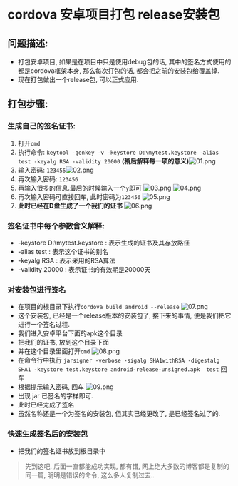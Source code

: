 # cordova 安卓项目打包 release安装包

## 问题描述:
* 打包安卓项目, 如果是在项目中只是使用debug包的话, 其中的签名方式使用的都是cordova框架本身, 那么每次打包的话, 都会把之前的安装包给覆盖掉.
* 现在打包做出一个release包, 可以正式应用.

## 打包步骤:

### 生成自己的签名证书:
1. 打开`cmd`
2. 执行命令: `keytool -genkey -v -keystore D:\mytest.keystore -alias test -keyalg RSA -validity 20000`  **(稍后解释每一项的意义)**![01.png](http://onh27ty1g.bkt.clouddn.com/cordova_apk_releaserealse_01.png)
3. 输入密码: `123456`![02.png](http://onh27ty1g.bkt.clouddn.com/cordova_apk_releaserealse_02.png)
4. 再次输入密码: `123456`
5. 再输入很多的信息.最后的时候输入一个`y`即可
![03.png](http://onh27ty1g.bkt.clouddn.com/cordova_apk_releaserealse_03.png)
![04.png](http://onh27ty1g.bkt.clouddn.com/cordova_apk_releaserealse_04.png)
6. 再次输入密码可直接回车, 此时密码为`123456`
![05.png](http://onh27ty1g.bkt.clouddn.com/cordova_apk_releaserealse_05.png)
7. **此时已经在D盘生成了一个我们的证书**
![06.png](http://onh27ty1g.bkt.clouddn.com/cordova_apk_releaserealse_06.png)

### 签名证书中每个参数含义解释:
* -keystore D:\mytest.keystore : 表示生成的证书及其存放路径
* -alias test : 表示这个证书的别名
* -keyalg RSA : 表示采用的RSA算法
* -validity 20000 : 表示证书的有效期是20000天

### 对安装包进行签名
* 在项目的根目录下执行`cordova build android --release`
![07.png](http://onh27ty1g.bkt.clouddn.com/cordova_apk_releaserealse_07.png)
* 这个安装包, 已经是一个release版本的安装包了, 接下来的事情, 便是我们把它进行一个签名过程.
* 我们进入安卓平台下面的apk这个目录
* 把我们的证书, 放到这个目录下面
* 并在这个目录里面打开`cmd`
![08.png](http://onh27ty1g.bkt.clouddn.com/cordova_apk_releaserealse_08.png)
* 在命令行中执行 `jarsigner -verbose -sigalg SHA1withRSA -digestalg SHA1 -keystore test.keystore android-release-unsigned.apk  test` 回车
* 根据提示输入密码, 回车
![09.png](http://onh27ty1g.bkt.clouddn.com/cordova_apk_release09.png)
* 出现 jar 已签名的字样即可.
* 此时已经完成了签名
* 虽然名称还是一个为签名的安装包, 但其实已经更改了, 是已经签名过了的.

### 快速生成签名后的安装包
* 把我们的签名证书放到根目录中
> 先到这吧, 后面一直都能成功实现, 都有错, 网上绝大多数的博客都是复制的同一篇, 明明是错误的命令, 这么多人复制过去..


